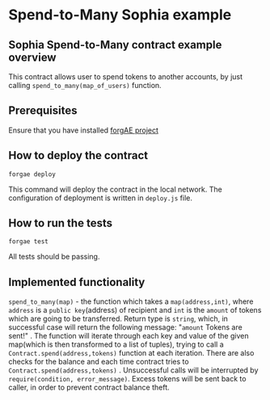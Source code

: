 # Spend-to-Many Sophia example

## Sophia Spend-to-Many contract example overview
This contract allows user to spend tokens to another accounts, by just calling `spend_to_many(map_of_users)` function. 

## Prerequisites
Ensure that you have installed [forgAE project](https://github.com/aeternity/aepp-forgae-js)

## How to deploy the contract
`forgae deploy`

This command will deploy the contract in the local network.
The configuration of deployment is written in `deploy.js` file.

## How to run the tests
`forgae test`

All tests should be passing.

## Implemented functionality 
`spend_to_many(map)` - the function which takes a `map(address,int)`, where `address` is a `public key`(address) of recipient and `int` is the `amount` of tokens which are going to be transferred. Return type is `string`, which, in successful case will return the following message: "`amount` Tokens are sent!" . The function will iterate through each key and value of the given map(which is then transformed to a list of tuples), trying to call a `Contract.spend(address,tokens)` function at each iteration. There are also checks for the balance and each time contract tries to `Contract.spend(address,tokens)` . Unsuccessful calls will be interrupted by `require(condition, error_message)`. Excess tokens will be sent back to caller, in order to prevent contract balance theft.